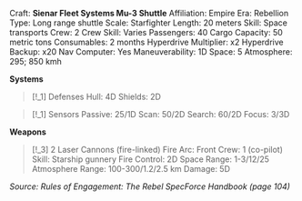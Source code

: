 Craft: **Sienar Fleet Systems Mu-3 Shuttle**
Affiliation: Empire
Era: Rebellion
Type: Long range shuttle
Scale: Starfighter
Length: 20 meters
Skill: Space transports
Crew: 2
Crew Skill: Varies
Passengers: 40
Cargo Capacity: 50 metric tons
Consumables: 2 months
Hyperdrive Multiplier: x2
Hyperdrive Backup: x20
Nav Computer: Yes
Maneuverability: 1D
Space: 5
Atmosphere: 295; 850 kmh

**Systems**
> [!_1] Defenses
> Hull: 4D
> Shields: 2D

> [!_1] Sensors
> Passive: 25/1D
> Scan: 50/2D
> Search: 60/2D
> Focus: 3/3D

**Weapons**
> [!_3] 2 Laser Cannons (fire-linked)
> Fire Arc: Front
> Crew: 1 (co-pilot)
> Skill: Starship gunnery
> Fire Control: 2D
> Space Range: 1-3/12/25
> Atmosphere Range: 100-300/1.2/2.5 km
> Damage: 5D


*Source: Rules of Engagement: The Rebel SpecForce Handbook (page 104)*